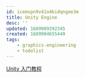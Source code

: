 ```yaml
---
id: icemspn9v41o4bidqngee3m
title: Unity Engine
desc: ''
updated: 1689909392345
created: 1689904655449
tags:
    - graphics-engineering
    - todolist
---
```


[Unity 入门教程](https://catlikecoding.com/unity/tutorials/)